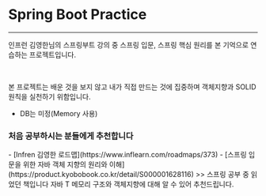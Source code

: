 # Spring Boot Practice
-----------------------------
<div>
  <p>인프런 김영한님의 스프링부트 강의 중 스프링 입문, 스프링 핵심 원리를 본 기억으로
  연습하는 프로젝트입니다.</p><br>


  <p>본 프로젝트는 배운 것을 보지 않고 내가 직접 만드는 것에 집중하며
  객체지향과 SOLID 원칙을 실천하기 위함입니다.</p>
</div>

- DB는 미정(Memory 사용)


<h3>처음 공부하시는 분들에게 추천합니다</h3>
- [Infren 김영한 로드맵](https://www.inflearn.com/roadmaps/373)
- [스프링 입문을 위한 자바 객체 지향의 원리와 이해](https://product.kyobobook.co.kr/detail/S000001628116)
>> 스프링 공부 중 읽었던 책입니다 자바 T 메모리 구조와 객체지향에 대해 알 수 있어 추천드립니다.

